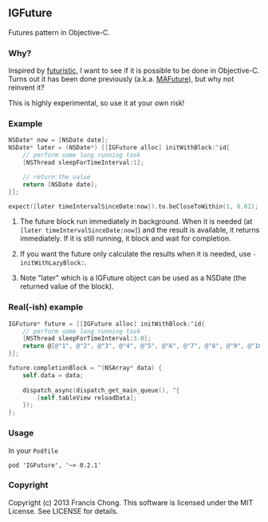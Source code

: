 ## IGFuture

Futures pattern in Objective-C.

### Why?

Inspired by [futuristic](https://github.com/seanlilmateus/futuristic), I want to see if it is possible to be done in Objective-C. Turns out it has been done previously (a.k.a. [MAFuture](https://github.com/mikeash/MAFuture)),
but why not reinvent it?

This is highly experimental, so use it at your own risk!

### Example

```objective-c
NSDate* now = [NSDate date];
NSDate* later = (NSDate*) [[IGFuture alloc] initWithBlock:^id{
    // perform some long running task
    [NSThread sleepForTimeInterval:1];

    // return the value
    return [NSDate date];
}];

expect([later timeIntervalSinceDate:now]).to.beCloseToWithin(1, 0.01);
```

1. The future block run immediately in background. When it is needed (at ```[later timeIntervalSinceDate:now]```) and the result is available, it returns immediately. If it is still running, it block and wait for completion. 

2. If you want the future only calculate the results when it is needed, use ```-initWithLazyBlock:```.

3. Note "later" which is a IGFuture object can be used as a NSDate (the returned value of the block).

### Real(-ish) example

```objective-c
IGFuture* future = [[IGFuture alloc] initWithBlock:^id{
    // perform some long running task
    [NSThread sleepForTimeInterval:3.0];
    return @[@"1", @"2", @"3", @"4", @"5", @"6", @"7", @"8", @"9", @"10"];
}];

future.completionBlock = ^(NSArray* data) {
    self.data = data;
    
    dispatch_async(dispatch_get_main_queue(), ^{
        [self.tableView reloadData];
    });
};
```

### Usage

In your ```Podfile```

```
pod 'IGFuture', '~> 0.2.1'
```


### Copyright

Copyright (c) 2013 Francis Chong. This software is licensed under the MIT License. See LICENSE for details.